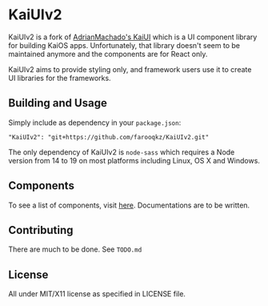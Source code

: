 # KaiUIv2

KaiUIv2 is a fork of [AdrianMachado's KaiUI](https://github.com/AdrianMachado/KaiUI) which is a UI component library for building KaiOS apps. Unfortunately, that library doesn't seem to be maintained anymore and the components are for React only.

KaiUIv2 aims to provide styling only, and framework users use it to create UI libraries for the frameworks.

## Building and Usage

Simply include as dependency in your `package.json`:

```
"KaiUIv2": "git+https://github.com/farooqkz/KaiUIv2.git"
```

The only dependency of KaiUIv2 is `node-sass` which requires a Node version from 14 to 19 on most platforms including Linux, OS X and Windows.

## Components

To see a list of components, visit [here](https://github.com/farooqkz/KaiUIv2/tree/master/src/components). Documentations are to be written.

## Contributing

There are much to be done. See `TODO.md`


## License

All under MIT/X11 license as specified in LICENSE file.
